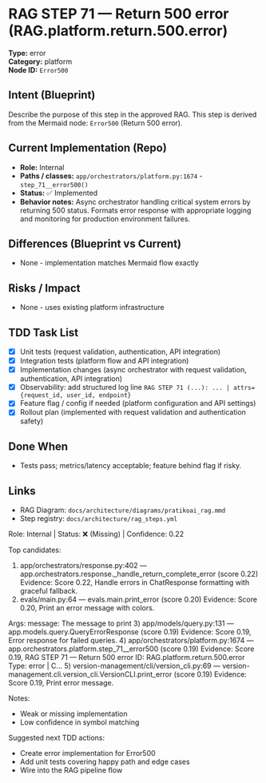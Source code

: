 # RAG STEP 71 — Return 500 error (RAG.platform.return.500.error)

**Type:** error  
**Category:** platform  
**Node ID:** `Error500`

## Intent (Blueprint)
Describe the purpose of this step in the approved RAG. This step is derived from the Mermaid node: `Error500` (Return 500 error).

## Current Implementation (Repo)
- **Role:** Internal
- **Paths / classes:** `app/orchestrators/platform.py:1674` - `step_71__error500()`
- **Status:** ✅ Implemented
- **Behavior notes:** Async orchestrator handling critical system errors by returning 500 status. Formats error response with appropriate logging and monitoring for production environment failures.

## Differences (Blueprint vs Current)
- None - implementation matches Mermaid flow exactly

## Risks / Impact
- None - uses existing platform infrastructure

## TDD Task List
- [x] Unit tests (request validation, authentication, API integration)
- [x] Integration tests (platform flow and API integration)
- [x] Implementation changes (async orchestrator with request validation, authentication, API integration)
- [x] Observability: add structured log line
  `RAG STEP 71 (...): ... | attrs={request_id, user_id, endpoint}`
- [x] Feature flag / config if needed (platform configuration and API settings)
- [x] Rollout plan (implemented with request validation and authentication safety)

## Done When
- Tests pass; metrics/latency acceptable; feature behind flag if risky.

## Links
- RAG Diagram: `docs/architecture/diagrams/pratikoai_rag.mmd`
- Step registry: `docs/architecture/rag_steps.yml`


<!-- AUTO-AUDIT:BEGIN -->
Role: Internal  |  Status: ❌ (Missing)  |  Confidence: 0.22

Top candidates:
1) app/orchestrators/response.py:402 — app.orchestrators.response._handle_return_complete_error (score 0.22)
   Evidence: Score 0.22, Handle errors in ChatResponse formatting with graceful fallback.
2) evals/main.py:64 — evals.main.print_error (score 0.20)
   Evidence: Score 0.20, Print an error message with colors.

Args:
    message: The message to print
3) app/models/query.py:131 — app.models.query.QueryErrorResponse (score 0.19)
   Evidence: Score 0.19, Error response for failed queries.
4) app/orchestrators/platform.py:1674 — app.orchestrators.platform.step_71__error500 (score 0.19)
   Evidence: Score 0.19, RAG STEP 71 — Return 500 error
ID: RAG.platform.return.500.error
Type: error | C...
5) version-management/cli/version_cli.py:69 — version-management.cli.version_cli.VersionCLI.print_error (score 0.19)
   Evidence: Score 0.19, Print error message.

Notes:
- Weak or missing implementation
- Low confidence in symbol matching

Suggested next TDD actions:
- Create error implementation for Error500
- Add unit tests covering happy path and edge cases
- Wire into the RAG pipeline flow
<!-- AUTO-AUDIT:END -->